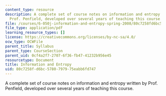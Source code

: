 ```yaml
---
content_type: resource
description: A complete set of course notes on information and entropy written by
  Prof. Penfield, developed over several years of teaching this course.
file: /courses/6-050j-information-and-entropy-spring-2008/80c7258fd6bc5780797975eabb6fd747_MIT6_050JS08_textbook.pdf
file_type: application/pdf
learning_resource_types: []
license: https://creativecommons.org/licenses/by-nc-sa/4.0/
ocw_type: OCWFile
parent_title: Syllabus
parent_type: CourseSection
parent_uid: 0cf4a2f7-2707-6f36-fb47-41232b956e45
resourcetype: Document
title: Information and Entropy
uid: 80c7258f-d6bc-5780-7979-75eabb6fd747
---
```

A complete set of course notes on information and entropy written by Prof. Penfield, developed over several years of teaching this course.